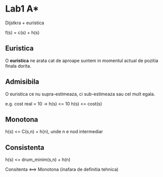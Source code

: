 # Lab1 A*

Dijstkra + euristica

f(s) = c(s) + h(s)

## Euristica

O **euristica** ne arata cat de aproape suntem in momentul actual de pozitia
finala dorita.

## Admisibila

O euristica ce nu supra-estimeaza, ci sub-estimeaza sau cel mult egala.

e.g. cost real = 10 -> h(s) <= 10
h(s) <= cost(s)

## Monotona

h(s) <= C(s,n) + h(n), unde n e nod intermediar

## Consistenta

h(s) <= drum_minim(s,n) + h(n)

Consitenta <==> Monotona (inafara de definitia tehnica)